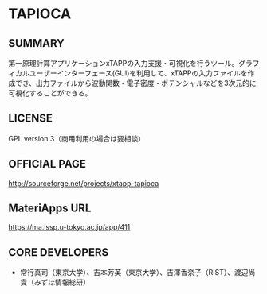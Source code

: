 # TAPIOCA 

## SUMMARY 

 第一原理計算アプリケーションxTAPPの入力支援・可視化を行うツール。グラフィカルユーザーインターフェース(GUI)を利用して、xTAPPの入力ファイルを作成でき、出力ファイルから波動関数・電子密度・ポテンシャルなどを3次元的に可視化することができる。

## LICENSE 

 GPL version 3（商用利用の場合は要相談）

## OFFICIAL PAGE 

 http://sourceforge.net/projects/xtapp-tapioca

## MateriApps URL 

 https://ma.issp.u-tokyo.ac.jp/app/411

## CORE DEVELOPERS 

- 常行真司（東京大学）、吉本芳英（東京大学）、吉澤香奈子（RIST）、渡辺尚貴（みずほ情報総研）
